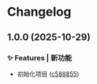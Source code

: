 # Changelog

## 1.0.0 (2025-10-29)

### ✨ Features | 新功能

* 初始化项目 ([c588855](https://github.com/baiwumm/nuxt-naive/commit/c588855a55dd6252918e0b6a727cffd5704bd2ab))
